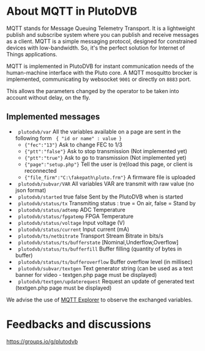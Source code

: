 # About MQTT in PlutoDVB

MQTT stands for Message Queuing Telemetry Transport. It is a lightweight publish and subscribe system where you can publish and receive messages as a client. MQTT is a simple messaging protocol, designed for constrained devices with low-bandwidth. So, it's the perfect solution for Internet of Things applications.

MQTT is implemented in PlutoDVB for instant communication needs of the human-machine interface with the Pluto core. A MQTT mosquitto brocker is implemented, communicating by websocket ```9001``` or directly on ```8883``` port.

This allows the parameters changed by the operator to be taken into account without delay, on the fly.

## Implemented messages 

- ``` plutodvb/var``` All the variables available on a page are sent in the following form ``` { "id or name" : value }```
	-  ```{"fec":"13"}``` Ask to change FEC to 1/3
	-  ```{"ptt":"false"}``` Ask to stop transmission (Not implemented yet)
	-  ```{"ptt":"true"}``` Ask to go to transmission (Not implemented yet)	
	-  ```{"page":"setup.php"}``` Tell the user is (re)load this page, or client is reconnected
	-  ```{"file_firm":"C:\fakepath\pluto.frm"}``` A firmware file is uploaded	
- ``` plutodvb/subvar/VAR``` All variables VAR are transmit with raw value (no json format)
- ``` plutodvb/started``` true false Sent by the PlutoDVB when is started
- ``` plutodvb/status/tx``` Transmiting status : true = On air, false = Stand by
- ``` plutodvb/status/adtemp``` ADC Temperature
- ``` plutodvb/status/fpgatemp``` FPGA Temperature
- ``` plutodvb/status/voltage``` Input voltage (V)
- ``` plutodvb/status/current``` Input current (mA)
- ``` plutodvb/ts/netbitrate``` Transport Stream Bitrate in bits/s
- ``` plutodvb/status/ts/bufferstate```   [Nominal,Underflow,Overflow]
- ``` plutodvb/status/ts/bufferfill```   Buffer filling (quantity of bytes in buffer)
- ``` plutodvb/status/ts/bufferoverflow```  Buffer overflow level (in millisec)
- ``` plutodvb/subvar/textgen``` Text generator string (can be used as a text banner for video - textgen.php page must be displayed)
- ``` plutodvb/textgen/updaterequest```  Request an update of generated text (textgen.php page must be displayed)

We advise the use of [MQTT Explorer](http://mqtt-explorer.com/) to observe the exchanged variables.

# Feedbacks and discussions
https://groups.io/g/plutodvb
